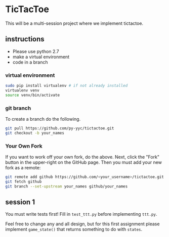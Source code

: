 # TicTacToe

This will be a multi-session project where we implement tictactoe.

## instructions

* Please use python 2.7
* make a virtual environment
* code in a branch

### virtual environment

```bash
sudo pip install virtualenv # if not already installed
virtualenv venv
source venv/bin/activate
```

### git branch

To create a branch do the following.

```bash
git pull https://github.com/py-yyc/tictactoe.git
git checkout -b your_names
```

### Your Own Fork

If you want to work off your own fork, do the above. Next, click the
"Fork" button in the upper-right on the GitHub page. Then you must add
your new fork as a remote:

```bash
git remote add github https://github.com/<your_username>/tictactoe.git
git fetch github
git branch --set-upstream your_names github/your_names
```

## session 1

You must write tests first! Fill in `test_ttt.py` before implementing
`ttt.py`.

Feel free to change any and all design, but for this first assignment
please implement `game_state()` that returns something to do with `states`.
